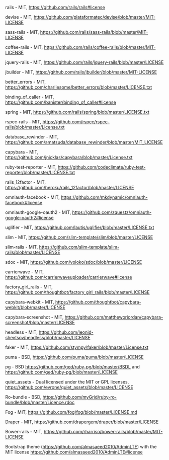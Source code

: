 rails - MIT, https://github.com/rails/rails#license

devise - MIT, https://github.com/plataformatec/devise/blob/master/MIT-LICENSE

sass-rails - MIT, https://github.com/rails/sass-rails/blob/master/MIT-LICENSE

coffee-rails - MIT, https://github.com/rails/coffee-rails/blob/master/MIT-LICENSE

jquery-rails - MIT, https://github.com/rails/jquery-rails/blob/master/LICENSE

jbuilder - MIT, https://github.com/rails/jbuilder/blob/master/MIT-LICENSE

better_errors - MIT, https://github.com/charliesome/better_errors/blob/master/LICENSE.txt

binding_of_caller - MIT, https://github.com/banister/binding_of_caller#license

spring - MIT, https://github.com/rails/spring/blob/master/LICENSE.txt

rspec-rails - MIT, https://github.com/rspec/rspec-rails/blob/master/License.txt

database_rewinder - MIT, https://github.com/amatsuda/database_rewinder/blob/master/MIT_LICENSE

capybara - MIT, https://github.com/jnicklas/capybara/blob/master/License.txt

ruby-test-reporter - MIT, https://github.com/codeclimate/ruby-test-reporter/blob/master/LICENSE.txt

rails_12factor - MIT, https://github.com/heroku/rails_12factor/blob/master/LICENSE

omniauth-facebook - MIT, https://github.com/mkdynamic/omniauth-facebook#license

omniauth-google-oauth2 - MIT, https://github.com/zquestz/omniauth-google-oauth2#license

uglifier - MIT, https://github.com/lautis/uglifier/blob/master/LICENSE.txt

slim - MIT, https://github.com/slim-template/slim/blob/master/LICENSE

slim-rails - MIT, https://github.com/slim-template/slim-rails/blob/master/LICENSE

sdoc - MIT, https://github.com/voloko/sdoc/blob/master/LICENSE

carrierwave - MIT, https://github.com/carrierwaveuploader/carrierwave#license

factory_girl_rails - MIT, https://github.com/thoughtbot/factory_girl_rails/blob/master/LICENSE

capybara-webkit - MIT, https://github.com/thoughtbot/capybara-webkit/blob/master/LICENSE

capybara-screenshot - MIT, https://github.com/mattheworiordan/capybara-screenshot/blob/master/LICENSE

headless - MIT, https://github.com/leonid-shevtsov/headless/blob/master/LICENSE

faker - MIT, https://github.com/stympy/faker/blob/master/License.txt

puma - BSD, https://github.com/puma/puma/blob/master/LICENSE

pg - BSD https://github.com/ged/ruby-pg/blob/master/BSDL and https://github.com/ged/ruby-pg/blob/master/LICENSE

quiet_assets - Dual licensed under the MIT or GPL licenses, https://github.com/evrone/quiet_assets/blob/master/LICENSE

Ro-bundle - BSD, https://github.com/myGrid/ruby-ro-bundle/blob/master/Licence.rdoc

Fog - MIT, https://github.com/fog/fog/blob/master/LICENSE.md

Draper - MIT, https://github.com/drapergem/draper/blob/master/LICENSE

Bower-rails - MIT, https://github.com/rharriso/bower-rails/blob/master/MIT-LICENSE

Bootstrap theme (https://github.com/almasaeed2010/AdminLTE) with the MIT license https://github.com/almasaeed2010/AdminLTE#license

